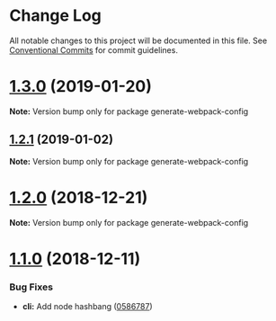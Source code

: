 # Change Log

All notable changes to this project will be documented in this file.
See [Conventional Commits](https://conventionalcommits.org) for commit guidelines.

# [1.3.0](https://github.com/namics/webpack-config-plugins/compare/v1.2.1...v1.3.0) (2019-01-20)

**Note:** Version bump only for package generate-webpack-config





## [1.2.1](https://github.com/namics/webpack-config-plugins/compare/v1.2.0...v1.2.1) (2019-01-02)

**Note:** Version bump only for package generate-webpack-config





# [1.2.0](https://github.com/namics/webpack-config-plugins/compare/v1.1.0...v1.2.0) (2018-12-21)

**Note:** Version bump only for package generate-webpack-config





# [1.1.0](https://github.com/namics/webpack-config-plugins/compare/v1.0.0...v1.1.0) (2018-12-11)


### Bug Fixes

* **cli:** Add node hashbang ([0586787](https://github.com/namics/webpack-config-plugins/commit/0586787))

